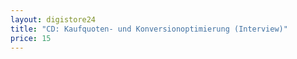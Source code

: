 ```yaml
---
layout: digistore24
title: "CD: Kaufquoten- und Konversionoptimierung (Interview)"
price: 15
---
```

